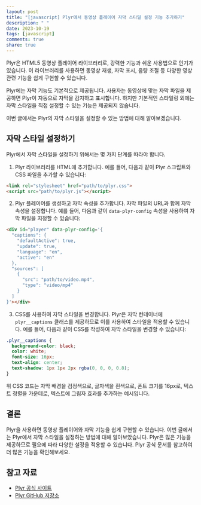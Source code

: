 ```yaml
---
layout: post
title: "[javascript] Plyr에서 동영상 플레이어 자막 스타일 설정 기능 추가하기"
description: " "
date: 2023-10-19
tags: [javascript]
comments: true
share: true
---
```


Plyr은 HTML5 동영상 플레이어 라이브러리로, 강력한 기능과 쉬운 사용법으로 인기가 있습니다. 이 라이브러리를 사용하면 동영상 재생, 자막 표시, 음량 조절 등 다양한 영상 관련 기능을 쉽게 구현할 수 있습니다.

Plyr에는 자막 기능도 기본적으로 제공됩니다. 사용자는 동영상에 맞는 자막 파일을 제공하면 Plyr이 자동으로 자막을 감지하고 표시합니다. 하지만 기본적인 스타일링 외에는 자막 스타일을 직접 설정할 수 있는 기능은 제공되지 않습니다.

이번 글에서는 Plyr의 자막 스타일을 설정할 수 있는 방법에 대해 알아보겠습니다.

## 자막 스타일 설정하기

Plyr에서 자막 스타일을 설정하기 위해서는 몇 가지 단계를 따라야 합니다.

1. Plyr 라이브러리를 HTML에 추가합니다. 예를 들어, 다음과 같이 Plyr 스크립트와 CSS 파일을 추가할 수 있습니다:

```html
<link rel="stylesheet" href="path/to/plyr.css">
<script src="path/to/plyr.js"></script>
```

2. Plyr 플레이어를 생성하고 자막 속성을 추가합니다. 자막 파일의 URL과 함께 자막 속성을 설정합니다. 예를 들어, 다음과 같이 `data-plyr-config` 속성을 사용하여 자막 파일을 지정할 수 있습니다:

```html
<div id="player" data-plyr-config='{
  "captions": {
    "defaultActive": true,
    "update": true,
    "language": "en",
    "active": "en"
  },
  "sources": [
    {
      "src": "path/to/video.mp4",
      "type": "video/mp4"
    }
  ]
}'></div>
```

3. CSS를 사용하여 자막 스타일을 변경합니다. Plyr은 자막 컨테이너에 `plyr__captions` 클래스를 제공하므로 이를 사용하여 스타일을 적용할 수 있습니다. 예를 들어, 다음과 같이 CSS를 작성하여 자막 스타일을 변경할 수 있습니다:

```css
.plyr__captions {
  background-color: black;
  color: white;
  font-size: 16px;
  text-align: center;
  text-shadow: 1px 1px 2px rgba(0, 0, 0, 0.8);
}
```

위 CSS 코드는 자막 배경을 검정색으로, 글자색을 흰색으로, 폰트 크기를 16px로, 텍스트 정렬을 가운데로, 텍스트에 그림자 효과를 추가하는 예시입니다.

## 결론

Plyr을 사용하면 동영상 플레이어와 자막 기능을 쉽게 구현할 수 있습니다. 이번 글에서는 Plyr에서 자막 스타일을 설정하는 방법에 대해 알아보았습니다. Plyr은 많은 기능을 제공하므로 필요에 따라 다양한 설정을 적용할 수 있습니다. Plyr 공식 문서를 참고하여 더 많은 기능을 확인해보세요.

## 참고 자료

- [Plyr 공식 사이트](https://plyr.io/)
- [Plyr GitHub 저장소](https://github.com/sampotts/plyr)